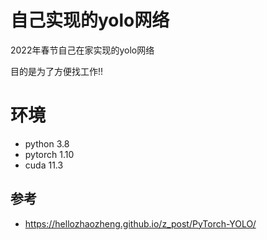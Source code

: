 # 自己实现的yolo网络

2022年春节自己在家实现的yolo网络

目的是为了方便找工作!!

# 环境

* python 3.8
* pytorch 1.10
* cuda 11.3

## 参考

* https://hellozhaozheng.github.io/z_post/PyTorch-YOLO/